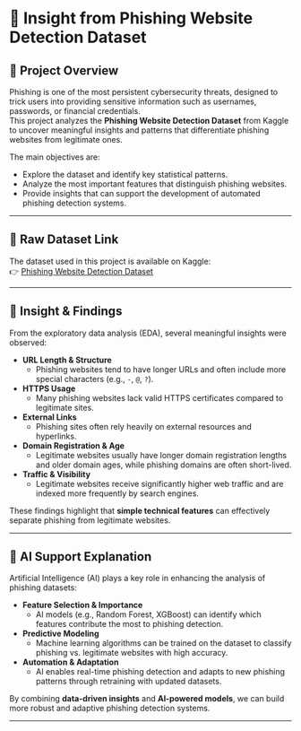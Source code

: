 # 📌 Insight from Phishing Website Detection Dataset

## 📖 Project Overview
Phishing is one of the most persistent cybersecurity threats, designed to trick users into providing sensitive information such as usernames, passwords, or financial credentials.  
This project analyzes the **Phishing Website Detection Dataset** from Kaggle to uncover meaningful insights and patterns that differentiate phishing websites from legitimate ones.  

The main objectives are:
- Explore the dataset and identify key statistical patterns.  
- Analyze the most important features that distinguish phishing websites.  
- Provide insights that can support the development of automated phishing detection systems.  

---

## 📂 Raw Dataset Link
The dataset used in this project is available on Kaggle:  
👉 [Phishing Website Detection Dataset](https://www.kaggle.com/datasets/mdsultanulislamovi/phishing-website-detection-datasets/data)

---

## 🔎 Insight & Findings
From the exploratory data analysis (EDA), several meaningful insights were observed:  

- **URL Length & Structure**  
  - Phishing websites tend to have longer URLs and often include more special characters (e.g., `-`, `@`, `?`).  
- **HTTPS Usage**  
  - Many phishing websites lack valid HTTPS certificates compared to legitimate sites.  
- **External Links**  
  - Phishing sites often rely heavily on external resources and hyperlinks.  
- **Domain Registration & Age**  
  - Legitimate websites usually have longer domain registration lengths and older domain ages, while phishing domains are often short-lived.  
- **Traffic & Visibility**  
  - Legitimate websites receive significantly higher web traffic and are indexed more frequently by search engines.  

These findings highlight that **simple technical features** can effectively separate phishing from legitimate websites.  

---

## 🤖 AI Support Explanation
Artificial Intelligence (AI) plays a key role in enhancing the analysis of phishing datasets:  

- **Feature Selection & Importance**  
  - AI models (e.g., Random Forest, XGBoost) can identify which features contribute the most to phishing detection.
- **Predictive Modeling**  
  - Machine learning algorithms can be trained on the dataset to classify phishing vs. legitimate websites with high accuracy.  
- **Automation & Adaptation**  
  - AI enables real-time phishing detection and adapts to new phishing patterns through retraining with updated datasets.  

By combining **data-driven insights** and **AI-powered models**, we can build more robust and adaptive phishing detection systems.  

---
